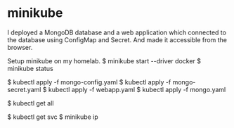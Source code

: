 # minikube

I deployed a MongoDB database and a web application which connected to the database using ConfigMap and Secret.
And made it accessible from the browser.

Setup minikube on my homelab.
$ minikube start --driver docker
$ minikube status

$ kubectl apply -f mongo-config.yaml
$ kubectl apply -f mongo-secret.yaml
$ kubectl apply -f webapp.yaml
$ kubectl apply -f mongo.yaml 

$ kubectl get all

$ kubectl get svc
$ minikube ip
